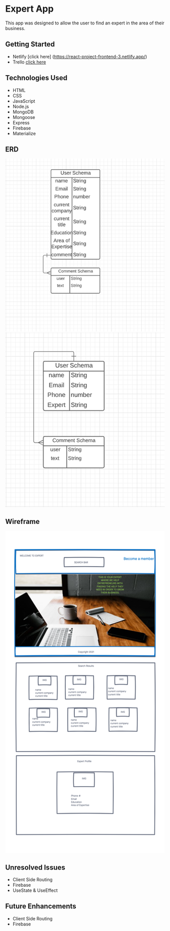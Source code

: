 # Expert App
This app was designed to allow the user to find an expert in the area of their business. 

## Getting Started
- Netlify
[click here] (https://react-project-frontend-3.netlify.app/)
- Trello
[click here](https://trello.com/b/IdzruCzF/project-3)

## Technologies Used
- HTML
- CSS
- JavaScript
- Node.js
- MongoDB
- Mongoose
- Express
- Firebase
- Materialize

## ERD

![](public/img/SS-1.png)
![](public/img/SS-2.png)

## Wireframe
![wireframe](public/img/Project-3.png)

## Unresolved Issues
- Client Side Routing 
- Firebase
- UseState & UseEffect

## Future Enhancements
- Client Side Routing
- Firebase



